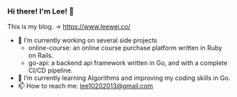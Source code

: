 ### Hi there! I'm Lee! 👋

This is my blog. -> https://www.leewei.co/

- 🔭  I’m currently working on several side projects
    - online-course: an online course purchase platform written in Ruby on Rails.
    - go-api: a backend api framework written in Go, and with a complete CI/CD pipeline.
- 🌱  I’m currently learning Algorithms and improving my coding skills in Go.
- 📫  How to reach me: lee10202013@gmail.com
